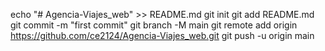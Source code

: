 echo "# Agencia-Viajes_web" >> README.md
git init
git add README.md
git commit -m "first commit"
git branch -M main
git remote add origin https://github.com/ce2124/Agencia-Viajes_web.git
git push -u origin main
